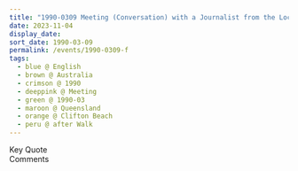 ```yaml
---
title: "1990-0309 Meeting (Conversation) with a Journalist from the Local Suburban Paper of Cairns and Sahaja Yogis, On Cricket, Sāṛīs, etc., after the Walk on a Beach of the Pacific Ocean, Family Room, House, Clifton Beach (23 kms NNW of Cairns City), Queensland, Australia"
date: 2023-11-04
display_date: 
sort_date: 1990-03-09
permalink: /events/1990-0309-f
tags:
  - blue @ English
  - brown @ Australia
  - crimson @ 1990
  - deeppink @ Meeting
  - green @ 1990-03
  - maroon @ Queensland
  - orange @ Clifton Beach
  - peru @ after Walk
---
```


<wave-list>
  <list-title color="green" width="75">Key Quote</list-title>
  <list-item color="BlanchedAlmond"  width="200"></list-item>
  <list-item color="Lavender"></list-item>
  <list-item color="BlanchedAlmond"></list-item>
</wave-list>

<br>

<wave-list>
  <list-title color="green" width="75">Comments</list-title>
  <list-item color="BlanchedAlmond"  width="200"></list-item>
  <list-item color="Lavender"></list-item>
  <list-item color="BlanchedAlmond"></list-item>
</wave-list>